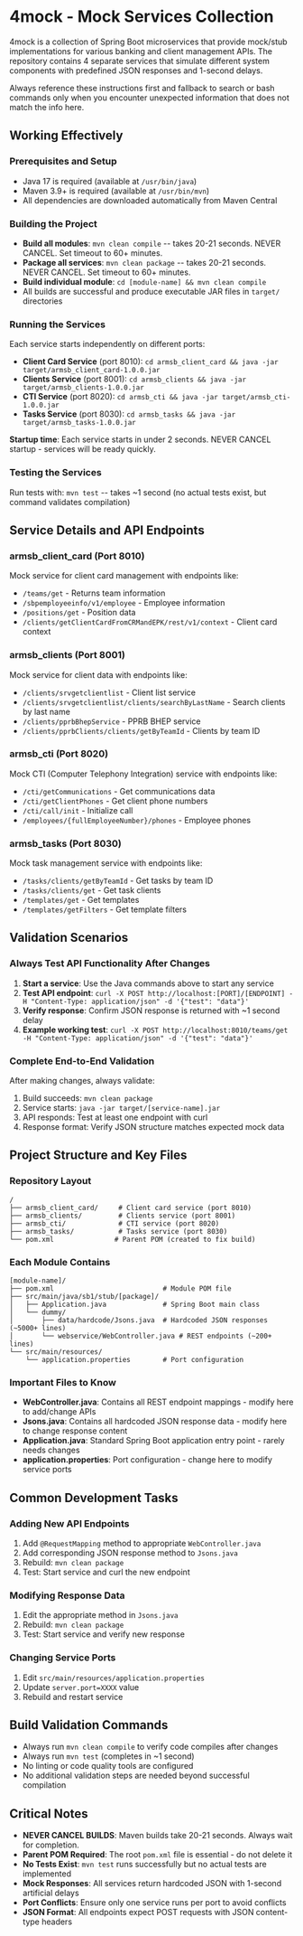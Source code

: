 # 4mock - Mock Services Collection

4mock is a collection of Spring Boot microservices that provide mock/stub implementations for various banking and client management APIs. The repository contains 4 separate services that simulate different system components with predefined JSON responses and 1-second delays.

Always reference these instructions first and fallback to search or bash commands only when you encounter unexpected information that does not match the info here.

## Working Effectively

### Prerequisites and Setup
- Java 17 is required (available at `/usr/bin/java`)
- Maven 3.9+ is required (available at `/usr/bin/mvn`)
- All dependencies are downloaded automatically from Maven Central

### Building the Project
- **Build all modules**: `mvn clean compile` -- takes 20-21 seconds. NEVER CANCEL. Set timeout to 60+ minutes.
- **Package all services**: `mvn clean package` -- takes 20-21 seconds. NEVER CANCEL. Set timeout to 60+ minutes.
- **Build individual module**: `cd [module-name] && mvn clean compile`
- All builds are successful and produce executable JAR files in `target/` directories

### Running the Services
Each service starts independently on different ports:

- **Client Card Service** (port 8010): `cd armsb_client_card && java -jar target/armsb_client_card-1.0.0.jar`
- **Clients Service** (port 8001): `cd armsb_clients && java -jar target/armsb_clients-1.0.0.jar`
- **CTI Service** (port 8020): `cd armsb_cti && java -jar target/armsb_cti-1.0.0.jar`
- **Tasks Service** (port 8030): `cd armsb_tasks && java -jar target/armsb_tasks-1.0.0.jar`

**Startup time**: Each service starts in under 2 seconds. NEVER CANCEL startup - services will be ready quickly.

### Testing the Services
Run tests with: `mvn test` -- takes ~1 second (no actual tests exist, but command validates compilation)

## Service Details and API Endpoints

### armsb_client_card (Port 8010)
Mock service for client card management with endpoints like:
- `/teams/get` - Returns team information
- `/sbpemployeeinfo/v1/employee` - Employee information
- `/positions/get` - Position data
- `/clients/getClientCardFromCRMandEPK/rest/v1/context` - Client card context

### armsb_clients (Port 8001) 
Mock service for client data with endpoints like:
- `/clients/srvgetclientlist` - Client list service
- `/clients/srvgetclientlist/clients/searchByLastName` - Search clients by last name
- `/clients/pprbBhepService` - PPRB BHEP service
- `/clients/pprbClients/clients/getByTeamId` - Clients by team ID

### armsb_cti (Port 8020)
Mock CTI (Computer Telephony Integration) service with endpoints like:
- `/cti/getCommunications` - Get communications data
- `/cti/getClientPhones` - Get client phone numbers  
- `/cti/call/init` - Initialize call
- `/employees/{fullEmployeeNumber}/phones` - Employee phones

### armsb_tasks (Port 8030)
Mock task management service with endpoints like:
- `/tasks/clients/getByTeamId` - Get tasks by team ID
- `/tasks/clients/get` - Get task clients
- `/templates/get` - Get templates
- `/templates/getFilters` - Get template filters

## Validation Scenarios

### Always Test API Functionality After Changes
1. **Start a service**: Use the Java commands above to start any service
2. **Test API endpoint**: `curl -X POST http://localhost:[PORT]/[ENDPOINT] -H "Content-Type: application/json" -d '{"test": "data"}'`
3. **Verify response**: Confirm JSON response is returned with ~1 second delay
4. **Example working test**: `curl -X POST http://localhost:8010/teams/get -H "Content-Type: application/json" -d '{"test": "data"}'`

### Complete End-to-End Validation
After making changes, always validate:
1. Build succeeds: `mvn clean package`
2. Service starts: `java -jar target/[service-name].jar`
3. API responds: Test at least one endpoint with curl
4. Response format: Verify JSON structure matches expected mock data

## Project Structure and Key Files

### Repository Layout
```
/
├── armsb_client_card/     # Client card service (port 8010)
├── armsb_clients/         # Clients service (port 8001)  
├── armsb_cti/             # CTI service (port 8020)
├── armsb_tasks/           # Tasks service (port 8030)
└── pom.xml               # Parent POM (created to fix build)
```

### Each Module Contains
```
[module-name]/
├── pom.xml                           # Module POM file
├── src/main/java/sb1/stub/[package]/
│   ├── Application.java              # Spring Boot main class
│   └── dummy/
│       ├── data/hardcode/Jsons.java  # Hardcoded JSON responses (~5000+ lines)
│       └── webservice/WebController.java # REST endpoints (~200+ lines)
└── src/main/resources/
    └── application.properties        # Port configuration
```

### Important Files to Know
- **WebController.java**: Contains all REST endpoint mappings - modify here to add/change APIs
- **Jsons.java**: Contains all hardcoded JSON response data - modify here to change response content
- **Application.java**: Standard Spring Boot application entry point - rarely needs changes
- **application.properties**: Port configuration - change here to modify service ports

## Common Development Tasks

### Adding New API Endpoints
1. Add `@RequestMapping` method to appropriate `WebController.java`
2. Add corresponding JSON response method to `Jsons.java`
3. Rebuild: `mvn clean package`
4. Test: Start service and curl the new endpoint

### Modifying Response Data
1. Edit the appropriate method in `Jsons.java`
2. Rebuild: `mvn clean package`  
3. Test: Start service and verify new response

### Changing Service Ports
1. Edit `src/main/resources/application.properties`
2. Update `server.port=XXXX` value
3. Rebuild and restart service

## Build Validation Commands
- Always run `mvn clean compile` to verify code compiles after changes
- Always run `mvn test` (completes in ~1 second) 
- No linting or code quality tools are configured
- No additional validation steps are needed beyond successful compilation

## Critical Notes
- **NEVER CANCEL BUILDS**: Maven builds take 20-21 seconds. Always wait for completion.
- **Parent POM Required**: The root `pom.xml` file is essential - do not delete it
- **No Tests Exist**: `mvn test` runs successfully but no actual tests are implemented
- **Mock Responses**: All services return hardcoded JSON with 1-second artificial delays
- **Port Conflicts**: Ensure only one service runs per port to avoid conflicts
- **JSON Format**: All endpoints expect POST requests with JSON content-type headers